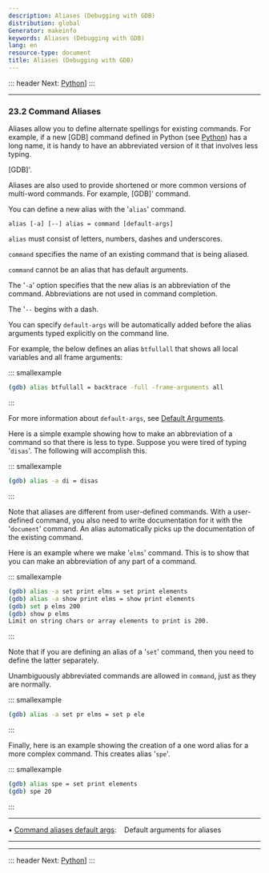 ```yaml
---
description: Aliases (Debugging with GDB)
distribution: global
Generator: makeinfo
keywords: Aliases (Debugging with GDB)
lang: en
resource-type: document
title: Aliases (Debugging with GDB)
---
```

::: header
Next: [Python](Python.html#Python)]
:::

---

### 23.2 Command Aliases

Aliases allow you to define alternate spellings for existing commands. For example, if a new [GDB] command defined in Python (see [Python](Python.html#Python)) has a long name, it is handy to have an abbreviated version of it that involves less typing.

[GDB]'.

Aliases are also used to provide shortened or more common versions of multi-word commands. For example, [GDB]' command.

You can define a new alias with the '`alias`' command.

`alias [-a] [--] alias = command [default-args]`

`alias` must consist of letters, numbers, dashes and underscores.

`command` specifies the name of an existing command that is being aliased.

`command` cannot be an alias that has default arguments.

The '`-a`' option specifies that the new alias is an abbreviation of the command. Abbreviations are not used in command completion.

The '`--` begins with a dash.

You can specify `default-args` will be automatically added before the alias arguments typed explicitly on the command line.

For example, the below defines an alias `btfullall` that shows all local variables and all frame arguments:

::: smallexample

```bash
(gdb) alias btfullall = backtrace -full -frame-arguments all
```

:::

For more information about `default-args`, see [Default Arguments](Command-aliases-default-args.html#Command-aliases-default-args).

Here is a simple example showing how to make an abbreviation of a command so that there is less to type. Suppose you were tired of typing '`disas`'. The following will accomplish this.

::: smallexample

```bash
(gdb) alias -a di = disas
```

:::

Note that aliases are different from user-defined commands. With a user-defined command, you also need to write documentation for it with the '`document`' command. An alias automatically picks up the documentation of the existing command.

Here is an example where we make '`elms`' command. This is to show that you can make an abbreviation of any part of a command.

::: smallexample

```bash
(gdb) alias -a set print elms = set print elements
(gdb) alias -a show print elms = show print elements
(gdb) set p elms 200
(gdb) show p elms
Limit on string chars or array elements to print is 200.
```

:::

Note that if you are defining an alias of a '`set`' command, then you need to define the latter separately.

Unambiguously abbreviated commands are allowed in `command`, just as they are normally.

::: smallexample

```bash
(gdb) alias -a set pr elms = set p ele
```

:::

Finally, here is an example showing the creation of a one word alias for a more complex command. This creates alias '`spe`'.

::: smallexample

```bash
(gdb) alias spe = set print elements
(gdb) spe 20
```

:::

---

• [Command aliases default args](Command-aliases-default-args.html#Command-aliases-default-args):        Default arguments for aliases

---

---

::: header
Next: [Python](Python.html#Python)]
:::
